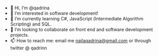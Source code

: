 - 👋 Hi, I’m @qadrina
- 👀 I’m interested in software development!
- 🌱 I’m currently learning C#, JavaScript (Intermediate Algorithm Scripting) and SQL.
- 💞️ I’m looking to collaborate on front end and software development projects.
- 📫 How to reach me: email me najlaqadrina@gmail.com or through twitter @ qadrinn

<!---
qadrina/qadrina is a ✨ special ✨ repository because its `README.md` (this file) appears on your GitHub profile.
You can click the Preview link to take a look at your changes.
--->

